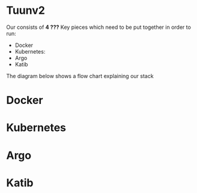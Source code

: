 # Tuunv2

Our consists of **4 ???** Key pieces which need to be put together in order to run:
- Docker
- Kubernetes:
- Argo
- Katib

The diagram below shows a flow chart explaining our stack

# Docker

# Kubernetes
# Argo
# Katib
